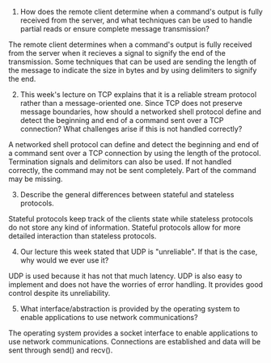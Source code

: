 1. How does the remote client determine when a command's output is fully received from the server, and what techniques can be used to handle partial reads or ensure complete message transmission?

The remote client determines when a command's output is fully received from the server when it recieves a signal to signify the end of the transmission. Some techniques that can be used are sending the length of the message to indicate the size in bytes and by using delimiters to signify the end.

2. This week's lecture on TCP explains that it is a reliable stream protocol rather than a message-oriented one. Since TCP does not preserve message boundaries, how should a networked shell protocol define and detect the beginning and end of a command sent over a TCP connection? What challenges arise if this is not handled correctly?

A networked shell protocol can define and detect the beginning and end of a command sent over a TCP connection by using the length of the protocol. Termination signals and delimitors can also be used. If not handled correctly, the command may not be sent completely. Part of the command may be missing.

3. Describe the general differences between stateful and stateless protocols.

Stateful protocols keep track of the clients state while stateless protocols do not store any kind of information. Stateful protocols allow for more detailed interaction than stateless protocols.

4. Our lecture this week stated that UDP is "unreliable". If that is the case, why would we ever use it?

UDP is used because it has not that much latency. UDP is also easy to implement and does not have the worries of error handling. It provides good control despite its unreliability.

5. What interface/abstraction is provided by the operating system to enable applications to use network communications?

The operating system provides a socket interface to enable applications to use network communications. Connections are established and data will be sent through send() and recv().

